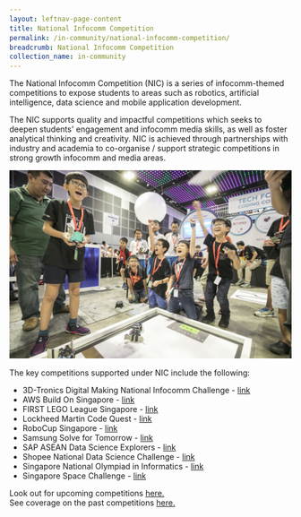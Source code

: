 ```yaml
---
layout: leftnav-page-content
title: National Infocomm Competition
permalink: /in-community/national-infocomm-competition/
breadcrumb: National Infocomm Competition
collection_name: in-community
---
```


The National Infocomm Competition (NIC) is a series of infocomm-themed competitions to expose students to areas such as robotics, artificial intelligence, data science and mobile application development. 

The NIC supports quality and impactful competitions which seeks to deepen students' engagement and infocomm media skills, as well as foster analytical thinking and creativity.  NIC is achieved through partnerships with industry and academia to co-organise / support strategic competitions in strong growth infocomm and media areas.  

![national infocomm competitions](/images/in-schools/national-infocomm-competition/nic-overview.jpg)

The key competitions supported under NIC include the following:


* 3D-Tronics Digital Making National Infocomm Challenge - <a href="https://www.3d-tronics.com" target="_blank">link</a>
* AWS Build On Singapore - <a href="https://www.buildonsg-2019.com/" target="_blank">link</a>
* FIRST LEGO League Singapore - <a href="http://www.ducklearning.com/first-lego-league-fll/" target="_blank">link</a>
* Lockheed Martin Code Quest - <a href="https://www.lockheedmartin.com/en-us/who-we-are/communities/codequest/code-quest-suntec.html" target="_blank">link</a>
* RoboCup Singapore - <a href="http://robocupsingapore.org/en/singaporeopen/open-2019" target="_blank">link</a>
* Samsung Solve for Tomorrow - <a href="https://www.samsung.com/sg/solvefortomorrow/" target="_blank">link</a>
* SAP ASEAN Data Science Explorers - <a href="https://www.aseandse.org/" target="_blank">link</a>
* Shopee National Data Science Challenge - <a href="https://careers.shopee.sg/ndsc/" target="_blank">link</a>
* Singapore National Olympiad in Informatics - <a href="https://noisg.comp.nus.edu.sg/noi/" target="_blank">link</a>
* Singapore Space Challenge - <a href="https://www.space.org.sg/education-and-outreach/singapore-space-challenge" target="_blank">link</a>


Look out for upcoming competitions [here.](/events/competitions/) <br>
See coverage on the past competitions [here.](/stories/features/)
